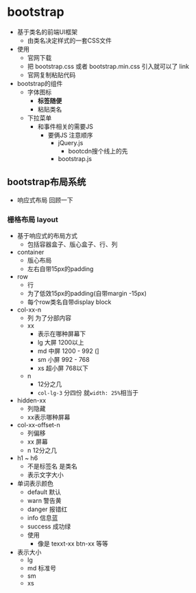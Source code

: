 # bootstrap
* 基于类名的前端UI框架
  * 由类名决定样式的一套CSS文件
* 使用
  * 官网下载
  * 把 bootstrap.css 或者 bootstrap.min.css 引入就可以了 link
  * 官网复制粘贴代码
* bootstrap的组件
  * 字体图标
    * **标签随便**
    * 粘贴类名
  * 下拉菜单
    * 和事件相关的需要JS
      * 要俩JS 注意顺序
        * jQuery.js
          * bootcdn搜个线上的先
        * bootstrap.js
## bootstrap布局系统
* 响应式布局 回顾一下
### 栅格布局 layout
* 基于响应式的布局方式
  * 包括容器盒子、版心盒子、行、列
* container 
  * 版心布局
  * 左右自带15px的padding
* row
  * 行
  * 为了低效15px的padding(自带margin -15px)
  * 每个row类名自带display block
* col-xx-n
  * 列 为了分部内容
  * xx 
    * 表示在哪种屏幕下
    * lg 大屏 1200以上
    * md 中屏 1200 - 992 (]
    * sm 小屏 992 - 768
    * xs 超小屏 768以下
  * n
    * 12分之几
    * `col-lg-3` 分四份 就`width: 25%`相当于
* hidden-xx
  * 列隐藏
  * xx表示哪种屏幕
* col-xx-offset-n
  * 列偏移
  * xx 屏幕
  * n 12分之几
* h1 ~ h6
  * 不是标签名 是类名
  * 表示文字大小
* 单词表示颜色
  * default 默认
  * warn 警告黄
  * danger 报错红
  * info 信息蓝
  * success 成功绿
  * 使用
    * 像是 texxt-xx btn-xx 等等
* 表示大小
  * lg
  * md 标准号
  * sm
  * xs

